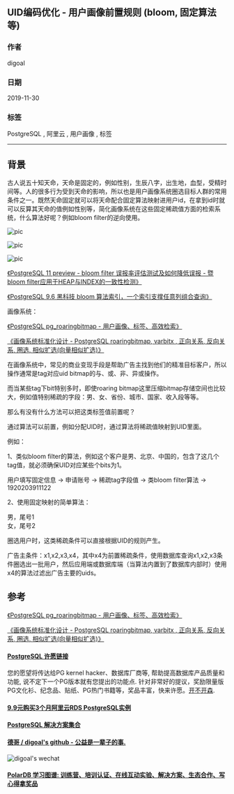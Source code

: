 ## UID编码优化 - 用户画像前置规则 (bloom, 固定算法等)   
                                                                                                             
### 作者                                                                    
digoal                                                                                                             
                                                                                                             
### 日期                                                                                                             
2019-11-30                                                                                                         
                                                                                                             
### 标签                                                                                                             
PostgreSQL , 阿里云 , 用户画像 , 标签       
                                                                                                             
----                                                                                                             
                                                                                                             
## 背景          
古人说五十知天命，天命是固定的，例如性别，生辰八字，出生地，血型，受精时间等。人的很多行为受到天命的影响，所以也是用户画像系统圈选目标人群的常用条件之一。既然天命固定就可以将天命配合固定算法映射进用户id，在拿到id时就可以反算其天命的值例如性别等，简化画像系统在这些固定稀疏值方面的检索系统，什么算法好呢？例如bloom filter的逆向使用。   
  
![pic](../201804/20180409_01_pic_001.jpg)  
  
![pic](../201605/20160523_01_pic_002.png)  
  
![pic](../201605/20160523_01_pic_003.png)  
  
[《PostgreSQL 11 preview - bloom filter 误报率评估测试及如何降低误报 - 暨bloom filter应用于HEAP与INDEX的一致性检测》](../201804/20180409_01.md)    
  
[《PostgreSQL 9.6 黑科技 bloom 算法索引，一个索引支撑任意列组合查询》](../201605/20160523_01.md)      
  
画像系统：   
  
[《PostgreSQL pg_roaringbitmap - 用户画像、标签、高效检索》](../201911/20191118_01.md)    
  
[《画像系统标准化设计 - PostgreSQL roaringbitmap, varbitx , 正向关系, 反向关系, 圈选, 相似扩选(向量相似扩选)》](../201911/20191128_02.md)    
  
在画像系统中，常见的商业变现手段是帮助广告主找到他们的精准目标客户，所以操作通常是tag对应uid bitmap的与、或、非、异或操作。  
  
而当某些tag下bit特别多时，即使roaring bitmap这里压缩bitmap存储空间也比较大，例如值特别稀疏的字段：男、女、省份、城市、国家、收入段等等。  
  
那么有没有什么方法可以把这类标签值前置呢？  
  
通过算法可以前置，例如分配UID时，通过算法将稀疏值映射到UID里面。  
  
例如：  
  
1、类似bloom filter的算法，例如这个客户是男、北京、中国的，包含了这几个tag值，就必须确保UID对应某些个bits为1。  
  
用户填写固定信息 -> 申请账号 -> 稀疏tag字段值 -> 类bloom filter算法 -> 1920203911122   
  
2、使用固定映射的简单算法：  
  
男，尾号1  
女，尾号2  
  
圈选用户时，这类稀疏条件可以直接根据UID的规则产生。  
  
广告主条件：x1,x2,x3,x4，其中x4为前置稀疏条件，使用数据库查询x1,x2,x3条件圈选出一批用户，然后应用端或数据库端（当算法内置到了数据库内部时）使用x4的算法过滤出广告主要的uids。  
  
  
  
## 参考  
[《PostgreSQL pg_roaringbitmap - 用户画像、标签、高效检索》](../201911/20191118_01.md)    
  
[《画像系统标准化设计 - PostgreSQL roaringbitmap, varbitx , 正向关系, 反向关系, 圈选, 相似扩选(向量相似扩选)》](../201911/20191128_02.md)    
  
  
  
  
  
  
  
  
  
  
  
  
  
  
  
  
  
  
  
  
  
  
  
  
  
  
  
  
  
  
  
  
  
  
  
  
  
  
  
  
  
  
  
  
  
  
  
  
  
  
  
  
  
  
  
  
  
  
#### [PostgreSQL 许愿链接](https://github.com/digoal/blog/issues/76 "269ac3d1c492e938c0191101c7238216")
您的愿望将传达给PG kernel hacker、数据库厂商等, 帮助提高数据库产品质量和功能, 说不定下一个PG版本就有您提出的功能点. 针对非常好的提议，奖励限量版PG文化衫、纪念品、贴纸、PG热门书籍等，奖品丰富，快来许愿。[开不开森](https://github.com/digoal/blog/issues/76 "269ac3d1c492e938c0191101c7238216").  
  
  
#### [9.9元购买3个月阿里云RDS PostgreSQL实例](https://www.aliyun.com/database/postgresqlactivity "57258f76c37864c6e6d23383d05714ea")
  
  
#### [PostgreSQL 解决方案集合](https://yq.aliyun.com/topic/118 "40cff096e9ed7122c512b35d8561d9c8")
  
  
#### [德哥 / digoal's github - 公益是一辈子的事.](https://github.com/digoal/blog/blob/master/README.md "22709685feb7cab07d30f30387f0a9ae")
  
  
![digoal's wechat](../pic/digoal_weixin.jpg "f7ad92eeba24523fd47a6e1a0e691b59")
  
  
#### [PolarDB 学习图谱: 训练营、培训认证、在线互动实验、解决方案、生态合作、写心得拿奖品](https://www.aliyun.com/database/openpolardb/activity "8642f60e04ed0c814bf9cb9677976bd4")
  

